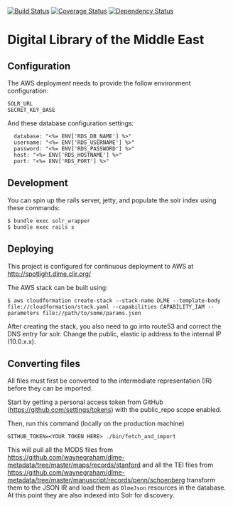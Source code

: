 [![Build Status](https://travis-ci.org/sul-dlss/dlme.svg)](https://travis-ci.org/sul-dlss/dlme) [![Coverage Status](https://coveralls.io/repos/sul-dlss/dlme/badge.svg?branch=master&service=github)](https://coveralls.io/github/sul-dlss/dlme?branch=master) [![Dependency Status](https://gemnasium.com/sul-dlss/dlme.svg)](https://gemnasium.com/sul-dlss/dlme)

# Digital Library of the Middle East

## Configuration

The AWS deployment needs to provide the follow environment configuration:

```
SOLR_URL
SECRET_KEY_BASE
```

And these database configuration settings:
```
  database: "<%= ENV['RDS_DB_NAME'] %>"
  username: "<%= ENV['RDS_USERNAME'] %>"
  password: "<%= ENV['RDS_PASSWORD'] %>"
  host: "<%= ENV['RDS_HOSTNAME'] %>"
  port: "<%= ENV['RDS_PORT'] %>"
```

## Development

You can spin up the rails server, jetty, and populate the solr index using these commands:

```console
$ bundle exec solr_wrapper
$ bundle exec rails s
```

## Deploying

This project is configured for continuous deployment to AWS at http://spotlight.dlme.clir.org/

The AWS stack can be built using:

```
$ aws cloudformation create-stack --stack-name DLME --template-body file://cloudformation/stack.yaml --capabilities CAPABILITY_IAM --parameters file://path/to/some/params.json
```

After creating the stack, you also need to go into route53 and correct the DNS entry for solr. Change the public, elastic ip address to the internal IP (10.0.x.x).

## Converting files
All files must first be converted to the intermediate representation (IR) before
they can be imported.

Start by getting a personal access token from GitHub (https://github.com/settings/tokens)
with the public_repo scope enabled.

Then, run this command (locally on the production machine)
```
GITHUB_TOKEN=<YOUR TOKEN HERE> ./bin/fetch_and_import
```

This will pull all the MODS files from https://github.com/waynegraham/dlme-metadata/tree/master/maps/records/stanford
and all the TEI files from https://github.com/waynegraham/dlme-metadata/tree/master/manuscript/records/penn/schoenberg
transform them to the JSON IR and load them as `DlmeJson` resources in the database.
At this point they are also indexed into Solr for discovery.
